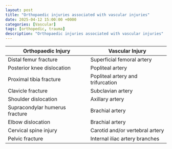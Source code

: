 ```yaml
---
layout: post
title: "Orthopaedic injuries associated with vascular injuries"
date: 2025-04-12 15:00:00 +0000
categories: [Vascular]
tags: [orthopedic, trauma]
description: "Orthopaedic injuries associated with vascular injuries"
---
```


| Orthopaedic Injury               | Vascular Injury                      |
|----------------------------------|--------------------------------------|
| Distal femur fracture            | Superficial femoral artery           |
| Posterior knee dislocation       | Popliteal artery                     |
| Proximal tibia fracture          | Popliteal artery and trifurcation    |
| Clavicle fracture                | Subclavian artery                    |
| Shoulder dislocation            | Axillary artery                      |
| Supracondylar humerus fracture  | Brachial artery                      |
| Elbow dislocation               | Brachial artery                      |
| Cervical spine injury           | Carotid and/or vertebral artery      |
| Pelvic fracture                 | Internal iliac artery branches       |